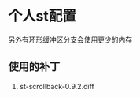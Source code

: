 # 个人st配置
另外有环形缓冲区[分支](https://github.com/OH016/st/tree/ring_buffer)会使用更少的内存
## 使用的补丁
1. st-scrollback-0.9.2.diff
